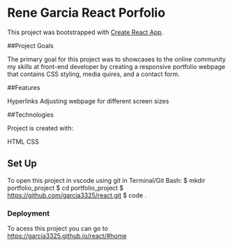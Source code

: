 # Rene Garcia React Porfolio

This project was bootstrapped with [Create React App](https://github.com/facebook/create-react-app).

##Project Goals

The primary goal for this project was to showcases to the online community my skills at front-end developer by creating a responsive portfolio webpage that contains CSS styling, media quires, and a contact form.

##Features

Hyperlinks
Adjusting webpage for different screen sizes

##Technologies

Project is created with:

HTML
CSS

## Set Up

To open this project in vscode using git in Terminal/Git Bash:
$ mkdir portfolio_project
$ cd portfolio_project
$ https://github.com/garcia3325/react.git
$ code .

### Deployment

To acess this project you can go to https://garcia3325.github.io/react/#home
